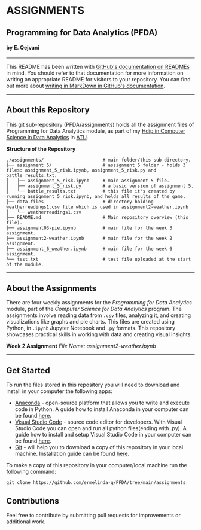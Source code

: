 # ASSIGNMENTS

## Programming for Data Analytics (PFDA)

#### by E. Qejvani
***

This README has been written with [GitHub's documentation on READMEs](https://docs.github.com/en/repositories/managing-your-repositorys-settings-and-features/customizing-your-repository/about-readmes) in mind.
You should refer to that documentation for more information on writing an appropriate README for visitors to your repository.
You can find out more about [writing in MarkDown in GitHub's documentation](https://docs.github.com/en/get-started/writing-on-github/getting-started-with-writing-and-formatting-on-github/basic-writing-and-formatting-syntax).

***

## About this Repository

This git sub-repository (PFDA/assignments) holds all the assignment files of Programming for Data Analytics module, as part of my [Hdip in Computer Science in Data Analytics](https://www.atu.ie/courses/higher-diploma-in-science-data-analytics#:~:text=You%20are%20a%20Level%208,topics%20in%20your%20original%20degree) in [ATU](https://www.atu.ie/).

**Structure of the Repository**

```
./assignments/                      # main folder/this sub-directory.
├── assignment 5/                   # assignment 5 folder - holds 3 files: assignment_5_risk.ipynb, assignment_5_risk.py and battle_results.txt.
│   ├── assignment_5_risk.ipynb     # main assignment 5 file.
│   ├── assignment_5_risk.py        # a basic version of assignment 5.
│   └── battle_results.txt          # this file it's created by running assignment_5_risk.ipynb, and holds all results of the game.
├── data-files                      # directory holding weatherreadings1.csv file which is used in assignment2-weather.ipynb
│   └── weatherreadings1.csv
├── README.md                       # Main repository overview (this file).
├── assignment03-pie.ipynb          # main file for the week 3 assignment.
├── assignment2-weather.ipynb       # main file for the week 2 assignment.
├── assignment_6_weather.ipynb      # main file for the week 6 assignment.
└── test.txt                        # test file uploaded at the start of the module.
```
***

## About the Assignments

There are four weekly assignments for the *Programming for Data Analytics* module, part of the *Computer Science for Data Analytics* program. The assignments involve reading data from `.csv` files, analyzing it, and creating visualizations like graphs and pie charts. This files are created using Python, in `.ipynb` Jupyter Notebook and `.py` formats. This repository showcases practical skills in working with data and creating visual insights.

**Week 2 Assignment**
_File Name: assignment2-weather.ipynb_


***

## Get Started

To run the files stored in this repository you will need to download and install in your computer the following apps:

- [Anaconda](https://www.anaconda.com/) - open-source platform that allows you to write and execute code in Python. A guide how to install Anaconda in your computer can be found [here](https://docs.anaconda.com/free/anaconda/install/index.html).
- [Visual Studio Code](https://code.visualstudio.com/) - source code editor for developers. With Visual Studio Code you can open and run all python files(ending with .py). A guide how to install and setup Visual Studio Code in your computer can be found [here](https://code.visualstudio.com/learn/get-started/basics).
- [Git](https://git-scm.com/downloads) - will help you to download a copy of this repository in your local machine. Installation guide can be found [here](https://github.com/git-guides/install-git).

To make a copy of this repository in your computer/local machine run the following command:

```
git clone https://github.com/ermelinda-q/PFDA/tree/main/assignments
```

## Contributions

Feel free to contribute by submitting pull requests for improvements or additional work.
